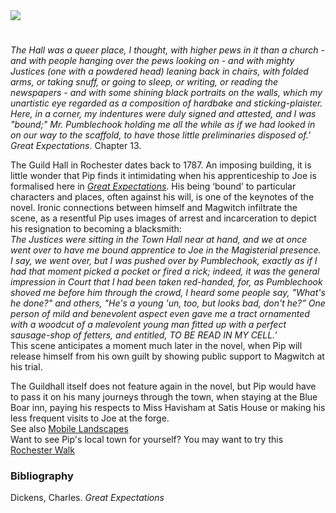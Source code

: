 <html><head></head><body><a href="https://dev.visual-essays.app"><img src="https://dev-visual-essays.netlify.app/images/ve-button.png"/></a>
<param author="Ken Moffat and Carolyn W. de la L. Oulton" banner="/images/banners/19c.jpg" layout="vtl" title="The Guildhall, Rochester" ve-config=""/>

<!-- Global entities -->
<param eid="Q5686" title="Charles Dickens"/>
<param eid="Q507517" title="Rochester"/>

<!-- Kent with map centered at Rochester -->
<param center="51.254291, 0.876473" ve-map="" zoom="10"/>

<!-- Historical map layers -->
<param active="" mapwarper="" mapwarper-id="38872" title="Kent 1820" ve-map-layer=""/>
<param mapwarper="" mapwarper-id="44832" title="Kent Topo Survey 1860" ve-map-layer=""/>
<param mapwarper="" mapwarper-id="37387" title="Kent 1808" ve-map-layer=""/>
<param mapwarper="" mapwarper-id="45555" title="Kent 1904" ve-map-layer=""/>

#

_The Hall was a queer place, I thought, with higher pews in it than a church - and with people hanging over the pews looking on - and with mighty Justices (one with a powdered head) leaning back in chairs, with folded arms, or taking snuff, or going to sleep, or writing, or reading the newspapers - and with some shining black portraits on the walls, which my unartistic eye regarded as a composition of hardbake and sticking-plaister. Here, in a corner, my indentures were duly signed and attested, and I was "bound;" Mr. Pumblechook holding me all the while as if we had looked in on our way to the scaffold, to have those little preliminaries disposed of.’_ _Great Expectations_. Chapter 13.
<param attribution="Reproduced from an original F. Frith &amp; Co postcard" label="The Guildhall" url="https://stor.artstor.org/stor/5f118363-1cb7-4377-9fdf-d6983e5f0307" ve-image=""/>
<param center="Q507517" ve-map="" zoom="10"/>
                                                                                        
The Guild Hall in Rochester dates back to 1787. An imposing building, it is little wonder that Pip finds it intimidating  when his apprenticeship to Joe is formalised here in [_Great Expectations_](/dickens/great-expectations-guildhall). His being ‘bound’ to particular characters and places, often against his will, is one of the keynotes of the novel. Ironic connections between himself and Magwitch infiltrate the scene, as a resentful Pip uses images of arrest and incarceration to depict his resignation to becoming a blacksmith:   
_The Justices were sitting in the Town Hall near at hand, and we at once went over to have me bound apprentice to Joe in the Magisterial presence. I say, we went over, but I was pushed over by Pumblechook, exactly as if I had that moment picked a pocket or fired a rick; indeed, it was the general impression in Court that I had been taken red-handed, for, as Pumblechook shoved me before him through the crowd, I heard some people say, "What's he done?" and others, "He's a young 'un, too, but looks bad, don't he?” One person of mild and benevolent aspect even gave me a tract ornamented with a woodcut of a malevolent young man fitted up with a perfect sausage-shop of fetters, and entitled, TO BE READ IN MY CELL.’_   
This scene anticipates a moment much later in the novel, when Pip will release himself from his own guilt by showing public support to Magwitch at his trial. 
<param manifest="https://iiif.juncture-digital.org/wc:Rochester_Guildhall.jpg/manifest.json" ve-image-v2/>
<param center="Q507517" ve-map="" zoom="10"/>

The Guildhall itself does not feature again in the novel, but Pip would have to pass it on his many journeys through the town, when staying at the Blue Boar inn, paying his respects to Miss Havisham at Satis House or making his less frequent visits to Joe at the forge.   
See also [Mobile Landscapes](/dickens/mobile-landscapes)   
Want to see Pip's local town for yourself? You may want to try this [Rochester Walk](https://explorekent.org/activities/rochester-walk-a-feast-of-fine-architecture/)  
<param center="Q507517" ve-map="" zoom="10"/>

### Bibliography

Dickens, Charles. _Great Expectations_ 

</body></html>